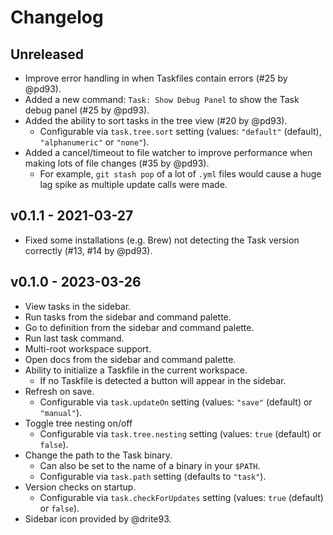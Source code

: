 # Changelog

## Unreleased

- Improve error handling in when Taskfiles contain errors (#25 by @pd93).
- Added a new command: `Task: Show Debug Panel` to show the Task debug panel (#25 by @pd93).
- Added the ability to sort tasks in the tree view (#20 by @pd93).
  - Configurable via `task.tree.sort` setting (values: `"default"` (default), `"alphanumeric"` or `"none"`).
- Added a cancel/timeout to file watcher to improve performance when making lots of file changes (#35 by @pd93).
  - For example, `git stash pop` of a lot of `.yml` files would cause a huge lag spike as multiple update calls were made.

## v0.1.1 - 2021-03-27

- Fixed some installations (e.g. Brew) not detecting the Task version correctly (#13, #14 by @pd93).

## v0.1.0 - 2023-03-26

- View tasks in the sidebar.
- Run tasks from the sidebar and command palette.
- Go to definition from the sidebar and command palette.
- Run last task command.
- Multi-root workspace support.
- Open docs from the sidebar and command palette.
- Ability to initialize a Taskfile in the current workspace.
  - If no Taskfile is detected a button will appear in the sidebar.
- Refresh on save.
  - Configurable via `task.updateOn` setting (values: `"save"` (default) or `"manual"`).
- Toggle tree nesting on/off
  - Configurable via `task.tree.nesting` setting (values: `true` (default) or `false`).
- Change the path to the Task binary.
  - Can also be set to the name of a binary in your `$PATH`.
  - Configurable via `task.path` setting (defaults to `"task"`).
- Version checks on startup.
  - Configurable via `task.checkForUpdates` setting (values: `true` (default) or `false`).
- Sidebar icon provided by @drite93.
